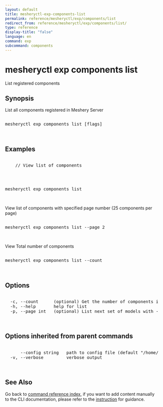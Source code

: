 ```yaml
---
layout: default
title: mesheryctl-exp-components-list
permalink: reference/mesheryctl/exp/components/list
redirect_from: reference/mesheryctl/exp/components/list/
type: reference
display-title: "false"
language: en
command: exp
subcommand: components
---
```


# mesheryctl exp components list

List registered components

## Synopsis

List all components registered in Meshery Server
<pre class='codeblock-pre'>
<div class='codeblock'>
mesheryctl exp components list [flags]

</div>
</pre> 

## Examples

<pre class='codeblock-pre'>
<div class='codeblock'>
	// View list of components

</div>
</pre> 

<pre class='codeblock-pre'>
<div class='codeblock'>
mesheryctl exp components list

</div>
</pre> 

View list of components with specified page number (25 components per page)
<pre class='codeblock-pre'>
<div class='codeblock'>
mesheryctl exp components list --page 2

</div>
</pre> 

View Total number of components
<pre class='codeblock-pre'>
<div class='codeblock'>
mesheryctl exp components list --count

</div>
</pre> 

## Options

<pre class='codeblock-pre'>
<div class='codeblock'>
  -c, --count      (optional) Get the number of components in total
  -h, --help       help for list
  -p, --page int   (optional) List next set of models with --page (default = 1) (default 1)

</div>
</pre>

## Options inherited from parent commands

<pre class='codeblock-pre'>
<div class='codeblock'>
      --config string   path to config file (default "/home/runner/.mesheryconfig.yaml")
  -v, --verbose         verbose output

</div>
</pre>

## See Also

Go back to [command reference index](/reference/mesheryctl/), if you want to add content manually to the CLI documentation, please refer to the [instruction](/project/contributing/contributing-cli#preserving-manually-added-documentation) for guidance.
